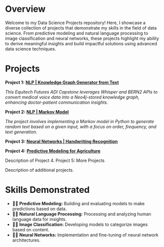 # Overview

Welcome to my Data Science Projects repository! Here, I showcase a diverse collection of projects that demonstrate my skills in the field of data science. From predictive modeling and natural language processing to image classification and neural networks, these projects highlight my ability to derive meaningful insights and build impactful solutions using advanced data science techniques.

# Projects
**Project 1:**  [**NLP | Knowledge Graph Generator from Text**](https://github.com/mohammed-249/Data_Science_Projects/tree/main/NLP%20%7C%20Knowledge%20Graph%20Generator%20from%20Text)

*This Equitech Futures ADI Capstone leverages Whisper and BERN2 APIs to convert medical voice data into a Neo4j-stored knowledge graph, enhancing doctor-patient communication insights.*

**Project 2:**  [**NLP | Markov Model**](https://github.com/mohammed-249/Data_Science_Projects/tree/main/NLP%20%7C%20Markov%20Model)

*The project involves implementing a Markov model in Python to generate random text based on a given input, with a focus on order, frequency, and text generation.*

**Project 3:**  [**Neural Networks | Handwriting Recognition**](https://github.com/mohammed-249/Data_Science_Projects/tree/main/Neural%20Networks%20%7C%20Handwriting%20Recognition)

**Project 4:**  [**Predictive Modeling for Agriculture**](https://github.com/mohammed-249/Data_Science_Projects/tree/main/Predictive%20Modeling%20for%20Agriculture)


Description of Project 4.
Project 5: More Projects

Description of additional projects.
# Skills Demonstrated

- 👩‍💻 **Predictive Modeling:** Building and evaluating models to make predictions based on data.
- 👩‍💻 **Natural Language Processing:** Processing and analyzing human language data for insights.
- 👩‍💻 **Image Classification:** Developing models to categorize images based on content.
- 👩‍💻 **Neural Networks:** Implementation and fine-tuning of neural network architectures.
